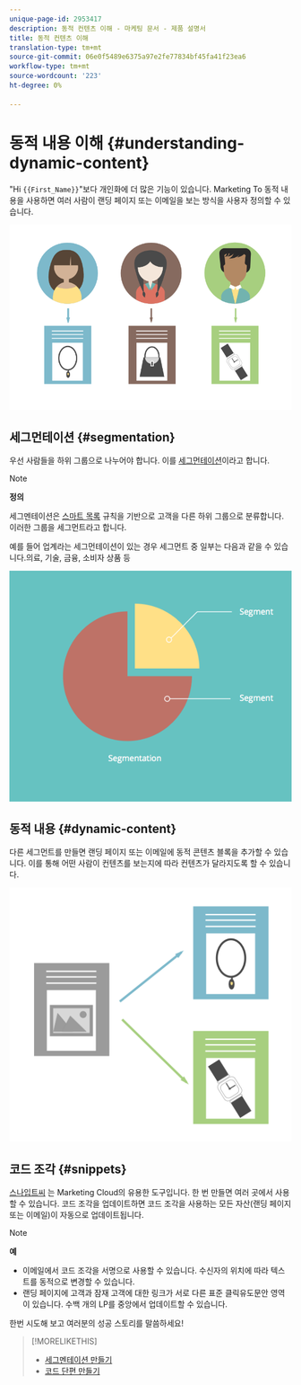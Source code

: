 ```yaml
---
unique-page-id: 2953417
description: 동적 컨텐츠 이해 - 마케팅 문서 - 제품 설명서
title: 동적 컨텐츠 이해
translation-type: tm+mt
source-git-commit: 06e0f5489e6375a97e2fe77834bf45fa41f23ea6
workflow-type: tm+mt
source-wordcount: '223'
ht-degree: 0%

---
```



# 동적 내용 이해 {#understanding-dynamic-content}

&quot;Hi `{{First_Name}}`&quot;보다 개인화에 더 많은 기능이 있습니다. Marketing To 동적 내용을 사용하면 여러 사람이 랜딩 페이지 또는 이메일을 보는 방식을 사용자 정의할 수 있습니다.

![](assets/artboard-1.png)

## 세그먼테이션 {#segmentation}

우선 사람들을 하위 그룹으로 나누어야 합니다. 이를 [세그먼테이션](/help/marketo/product-docs/personalization/segmentation-and-snippets/segmentation/create-a-segmentation.md)이라고 합니다.

>[!NOTE]
>
>**정의**
>
>세그멘테이션은 [스마트 목록](/help/marketo/product-docs/core-marketo-concepts/smart-campaigns/understanding-smart-campaigns.md) 규칙을 기반으로 고객을 다른 하위 그룹으로 분류합니다. 이러한 그룹을 세그먼트라고 합니다.

예를 들어 업계라는 세그먼테이션이 있는 경우 세그먼트 중 일부는 다음과 같을 수 있습니다.의료, 기술, 금융, 소비자 상품 등

![](assets/artboard-2.png)

## 동적 내용 {#dynamic-content}

다른 세그먼트를 만들면 랜딩 페이지 또는 이메일에 동적 콘텐츠 블록을 추가할 수 있습니다. 이를 통해 어떤 사람이 컨텐츠를 보는지에 따라 컨텐츠가 달라지도록 할 수 있습니다.

![](assets/artboard-3.png)

## 코드 조각 {#snippets}

[스나입트씨](/help/marketo/product-docs/personalization/segmentation-and-snippets/snippets/create-a-snippet.md) 는 Marketing Cloud의 유용한 도구입니다. 한 번 만들면 여러 곳에서 사용할 수 있습니다. 코드 조각을 업데이트하면 코드 조각을 사용하는 모든 자산(랜딩 페이지 또는 이메일)이 자동으로 업데이트됩니다.

>[!NOTE]
>
>**예**
>
>* 이메일에서 코드 조각을 서명으로 사용할 수 있습니다. 수신자의 위치에 따라 텍스트를 동적으로 변경할 수 있습니다.
>* 랜딩 페이지에 고객과 잠재 고객에 대한 링크가 서로 다른 표준 클릭유도문안 영역이 있습니다. 수백 개의 LP를 중앙에서 업데이트할 수 있습니다.


한번 시도해 보고 여러분의 성공 스토리를 말씀하세요!

>[!MORELIKETHIS]
>
>* [세그멘테이션 만들기](/help/marketo/product-docs/personalization/segmentation-and-snippets/segmentation/create-a-segmentation.md)
>* [코드 단편 만들기](/help/marketo/product-docs/personalization/segmentation-and-snippets/snippets/create-a-snippet.md)


